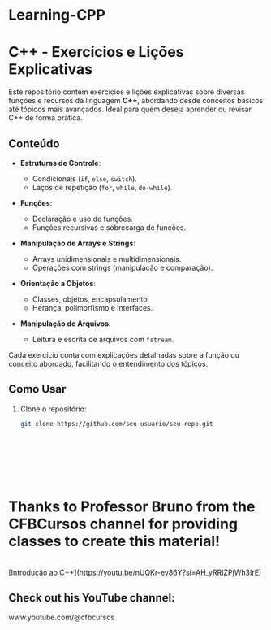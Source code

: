 # Learning-CPP

# C++ - Exercícios e Lições Explicativas

Este repositório contém exercícios e lições explicativas sobre diversas funções e recursos da linguagem **C++**, abordando desde conceitos básicos até tópicos mais avançados. Ideal para quem deseja aprender ou revisar C++ de forma prática.

## Conteúdo

- **Estruturas de Controle**:
  - Condicionais (`if`, `else`, `switch`).
  - Laços de repetição (`for`, `while`, `do-while`).
  
- **Funções**:
  - Declaração e uso de funções.
  - Funções recursivas e sobrecarga de funções.

- **Manipulação de Arrays e Strings**:
  - Arrays unidimensionais e multidimensionais.
  - Operações com strings (manipulação e comparação).

- **Orientação a Objetos**:
  - Classes, objetos, encapsulamento.
  - Herança, polimorfismo e interfaces.

- **Manipulação de Arquivos**:
  - Leitura e escrita de arquivos com `fstream`.

Cada exercício conta com explicações detalhadas sobre a função ou conceito abordado, facilitando o entendimento dos tópicos.

## Como Usar

1. Clone o repositório:
   ```bash
   git clone https://github.com/seu-usuario/seu-repo.git


<br><br><br><br><br>
<h1>Thanks to Professor Bruno from the CFBCursos channel for providing classes to create this material!</h1><br>
[Introdução ao C++](https://youtu.be/nUQKr-ey86Y?si=AH_yRRIZPjWh3IrE)

<h2>Check out his YouTube channel:</h2>
www.youtube.com/@cfbcursos
